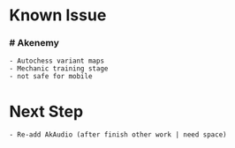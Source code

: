 # Known Issue
### # Akenemy
    - Autochess variant maps
    - Mechanic training stage
    - not safe for mobile 
# Next Step
    - Re-add AkAudio (after finish other work | need space)